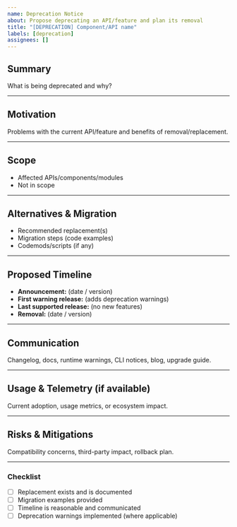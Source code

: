 ```yaml
---
name: Deprecation Notice
about: Propose deprecating an API/feature and plan its removal
title: "[DEPRECATION] Component/API name"
labels: [deprecation]
assignees: []
---
```


## Summary

What is being deprecated and why?

---

## Motivation

Problems with the current API/feature and benefits of removal/replacement.

---

## Scope

- Affected APIs/components/modules
- Not in scope

---

## Alternatives & Migration

- Recommended replacement(s)
- Migration steps (code examples)
- Codemods/scripts (if any)

---

## Proposed Timeline

- **Announcement:** (date / version)
- **First warning release:** (adds deprecation warnings)
- **Last supported release:** (no new features)
- **Removal:** (date / version)

---

## Communication

Changelog, docs, runtime warnings, CLI notices, blog, upgrade guide.

---

## Usage & Telemetry (if available)

Current adoption, usage metrics, or ecosystem impact.

---

## Risks & Mitigations

Compatibility concerns, third-party impact, rollback plan.

---

### Checklist

- [ ] Replacement exists and is documented
- [ ] Migration examples provided
- [ ] Timeline is reasonable and communicated
- [ ] Deprecation warnings implemented (where applicable)
